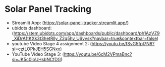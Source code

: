 # Solar Panel Tracking
- Streamlit App: (https://solar-panel-tracker.streamlit.app/)
- ubidots dashboard:(https://stem.ubidots.com/app/dashboards/public/dashboard/ph1AzVZ9_XiDrA1tKXk3t3hetRlIy_Z2q5hv_U6vvsk?navbar=true&contextbar=false)
- youtube Video Stage 4 assignment 2: (https://youtu.be/fSvG5fpI7N8?si=cztLOPkJEH5SGNxx)
- YouTube Video Stage 3: (https://youtu.be/6cM2VPmaBnc?si=JK5c0loUHsbNCfDG)
